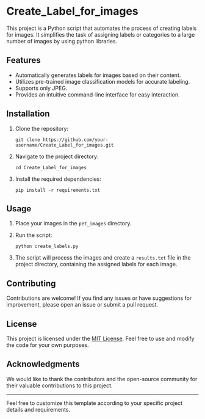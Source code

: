 # Create_Label_for_images

This project is a Python script that automates the process of creating labels for images. It simplifies the task of assigning labels or categories to a large number of images by using python libraries.

## Features

- Automatically generates labels for images based on their content.
- Utilizes pre-trained image classification models for accurate labeling.
- Supports only JPEG.
- Provides an intuitive command-line interface for easy interaction.

## Installation

1. Clone the repository:

   ```shell
   git clone https://github.com/your-username/Create_Label_for_images.git
   ```

2. Navigate to the project directory:

   ```shell
   cd Create_Label_for_images
   ```

3. Install the required dependencies:

   ```shell
   pip install -r requirements.txt
   ```

## Usage

1. Place your images in the `pet_images` directory.

2. Run the script:

   ```shell
   python create_labels.py
   ```

3. The script will process the images and create a `results.txt` file in the project directory, containing the assigned labels for each image.

## Contributing

Contributions are welcome! If you find any issues or have suggestions for improvement, please open an issue or submit a pull request.

## License

This project is licensed under the [MIT License](LICENSE). Feel free to use and modify the code for your own purposes.

## Acknowledgments

We would like to thank the contributors and the open-source community for their valuable contributions to this project.

---

Feel free to customize this template according to your specific project details and requirements.
